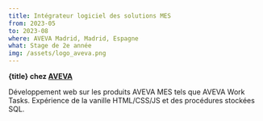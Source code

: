 ```yaml
---
title: Intégrateur logiciel des solutions MES
from: 2023-05
to: 2023-08
where: AVEVA Madrid, Madrid, Espagne
what: Stage de 2e année
img: /assets/logo_aveva.png
---
```


**{title} chez [AVEVA](https://aveva.com)**

Développement web sur les produits AVEVA MES tels que AVEVA Work Tasks. Expérience de la vanille HTML/CSS/JS et des procédures stockées SQL.

